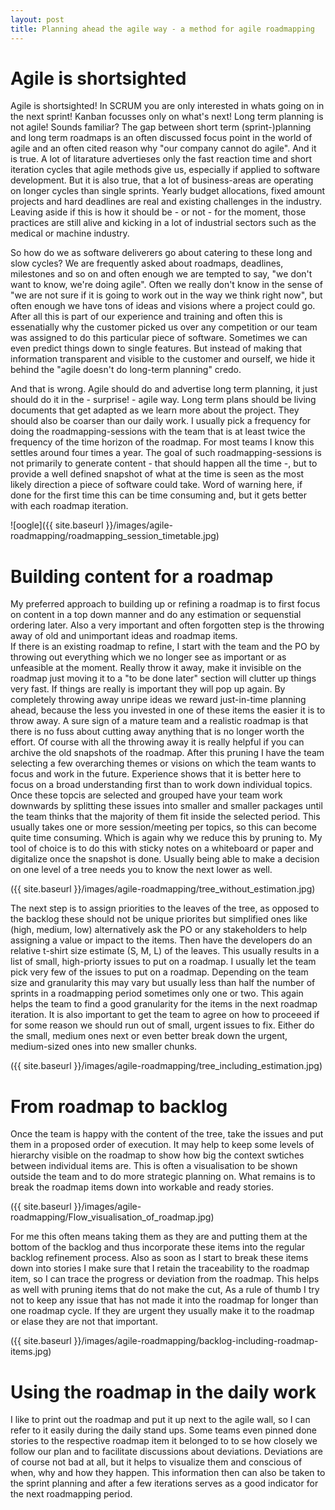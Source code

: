 ```yaml
---
layout: post
title: Planning ahead the agile way - a method for agile roadmapping
---
```


# Agile is shortsighted #

Agile is shortsighted! In SCRUM you are only interested in whats going on in the next sprint! Kanban focusses only on what's next! Long term planning is not agile! Sounds familiar? The gap between short term (sprint-)planning and long term roadmaps is an often discussed focus point in the world of agile and an often cited reason why "our company cannot do agile". 
And it is true. A lot of litarature advertieses only the fast reaction time and short iteration cycles that agile methods give us, especially if applied to software development. But it is also true, that a lot of business-areas are operating on longer cycles than single sprints. Yearly budget allocations, fixed amount projects and hard deadlines are real and existing challenges in the industry. Leaving aside if this is how it should be - or not - for the moment, those practices are still alive and kicking in a lot of industrial sectors such as the medical or machine industry. 

So how do we as software deliverers go about catering to these long and slow cycles? We are frequently asked about roadmaps, deadlines, milestones and so on and often enough we are tempted to say, "we don't want to know, we're doing agile". Often we really don't know in the sense of "we are not sure if it is going to work out in the way we think right now", but often enough we have tons of ideas and visions where a project could go. After all this is part of our experience and training and often this is essenatially why the customer picked us over any competition or our team was assigned to do this particular piece of software. Sometimes we can even predict things down to single features. But instead of making that information transparent and visible to the customer and ourself, we hide it behind the "agile doesn't do long-term planning" credo. 

And that is wrong. Agile should do and advertise long term planning, it just should do it in the - surprise! - agile way. Long term plans should be living documents that get adapted as we learn more about the project. They should also be coarser than our daily work. I usually pick a frequency for doing the roadmapping-sessions with the team that is at least twice the frequency of the time horizon of the roadmap. For most teams I know this settles around four times a year. The goal of such roadmapping-sessions is not primarily to generate content - that should happen all the time -, but to provide a well defined snapshot of what at the time is seen as the most likely direction a piece of software could take. Word of warning here, if done for the first time this can be time consuming and, but it gets better with each roadmap iteration. 

![oogle]({{ site.baseurl }}/images/agile-roadmapping/roadmapping_session_timetable.jpg)

# Building content for a roadmap #

My preferred approach to building up or refining a roadmap is to first focus on content in a top down manner and do any estimation or sequenstial ordering later. Also a very important and often forgotten step is the throwing away of old and unimportant ideas and roadmap items.  
If there is an existing roadmap to refine, I start with the team and the PO by throwing out everything which we no longer see as important or as unfeasible at the moment. Really throw it away, make it invisible on the roadmap just moving it to a "to be done later" section will clutter up things very fast. If things are really is important they will pop up again. By completely throwing away unripe ideas we reward just-in-time planning ahead, because the less you invested in one of these items the easier it is to throw away. A sure sign of a mature team and a realistic roadmap is that there is no fuss about cutting away anything that is no longer worth the effort. Of course with all the throwing away it is really helpful if you can archive the old snapshots of the roadmap.
After this pruning I have the team selecting a few overarching themes or visions on which the team wants to focus and work in the future. Experience shows that it is better here to focus on a broad understanding first than to work down individual topics. Once these topcis are selected and grouped have your team work downwards by splitting these issues into smaller and smaller packages until the team thinks that the majority of them fit inside the selected period.  This usually takes one or more session/meeting per topics, so this can become quite time consuming. Which is again why we reduce this by pruning to. My tool of choice is to do this with sticky notes on a whiteboard or paper and digitalize once the snapshot is done. Usually being able to make a decision on one level of a tree needs you to know the next lower as well.  

({{ site.baseurl }}/images/agile-roadmapping/tree_without_estimation.jpg) 

The next step is to assign priorities to the leaves of the tree, as opposed to the backlog these should not be unique priorites but simplified ones like (high, medium, low) alternatively ask the PO or any stakeholders to help assigning a value or impact to the items. Then have the developers do an relative t-shirt size estimate (S, M, L) of the leaves. This usually results in a list of small, high-priorty issues to put on a roadmap. I usually let the team pick very few of the issues to put on a roadmap. Depending on the team size and granularity this may vary but usually less than half the number of sprints in a roadmapping period sometimes only one or two. This again helps the team to find a good granularity for the items in the next roadmap iteration. It is also important to get the team to agree on how to proceeed if for some reason we should run out of small, urgent issues to fix. Either do the small, medium ones next or even better break down the urgent, medium-sized ones into new smaller chunks. 

({{ site.baseurl }}/images/agile-roadmapping/tree_including_estimation.jpg)

# From roadmap to backlog #

Once the team is happy with the content of the tree, take the issues and put them in a proposed order of execution. It may help to keep some levels of hierarchy visible on the roadmap to show how big the context swtiches between individual items are. This is often a visualisation to be shown outside the team and to do more strategic planning on. What remains is to break the roadmap items down into workable and ready stories.

({{ site.baseurl }}/images/agile-roadmapping/Flow_visualisation_of_roadmap.jpg)

For me this often means taking them as they are and putting them at the bottom of the backlog and thus incorporate these items into the regular backlog refinement process. Also as soon as I start to break these items down into stories I make sure that I retain the traceability to the roadmap item, so I can trace the progress or deviation from the roadmap. This helps as well with pruning items that do not make the cut, As a rule of thumb I try not to keep any issue that has not made it into the roadmap for longer than one roadmap cycle.  If they are urgent they usually make it to the roadmap or elase they are not that important. 

({{ site.baseurl }}/images/agile-roadmapping/backlog-including-roadmap-items.jpg)

# Using the roadmap in the daily work #

I like to print out the roadmap and put it up next to the agile wall, so I can refer to it easily during the daily stand ups. Some teams even pinned done stories to the respective roadmap item it belonged to to se how closely we follow our plan and to facilitate discussions about deviations. Deviations are of course not bad at all, but it helps to visualize them and conscious of when, why and how they happen. This information then can also be taken to the sprint planning and after a few iterations serves as a good indicator for the next roadmapping period. 